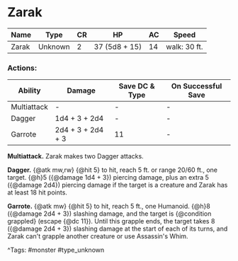 # Zarak

| Name | Type | CR | HP | AC | Speed |
|------|------|----|----|----|-------|
| Zarak | Unknown | 2 | 37 (5d8 + 15) | 14 | walk: 30 ft. |

### Actions:

| Ability | Damage | Save DC & Type | On Successful Save |
|---------|--------|----------------|--------------------|
| Multiattack | - | - | - |
| Dagger | 1d4 + 3 + 2d4 | - | - |
| Garrote | 2d4 + 3 + 2d4 + 3 | 11 | - |


**Multiattack.** Zarak makes two Dagger attacks.

**Dagger.** {@atk mw,rw} {@hit 5} to hit, reach 5 ft. or range 20/60 ft., one target. {@h}5 ({@damage 1d4 + 3}) piercing damage, plus an extra 5 ({@damage 2d4}) piercing damage if the target is a creature and Zarak has at least 18 hit points.

**Garrote.** {@atk mw} {@hit 5} to hit, reach 5 ft., one Humanoid. {@h}8 ({@damage 2d4 + 3}) slashing damage, and the target is {@condition grappled} (escape {@dc 11}). Until this grapple ends, the target takes 8 ({@damage 2d4 + 3}) slashing damage at the start of each of its turns, and Zarak can't grapple another creature or use Assassin's Whim.

^Tags: #monster #type_unknown